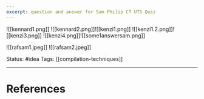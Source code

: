 ```yaml
---
excerpt: question and answer for Sam Philip CT UTS Quiz
---
```

![[kennard1.png]]
![[kennard2.png]]![[kenzi1.png]]
![[kenzi1.2.png]]![[kenzi3.png]]
![[kenzi4.png]]![[some1answersam.png]]

![[rafsam1.jpeg]]
![[rafsam2.jpeg]]

Status: #idea
Tags: [[compilation-techniques]]

---
# References
